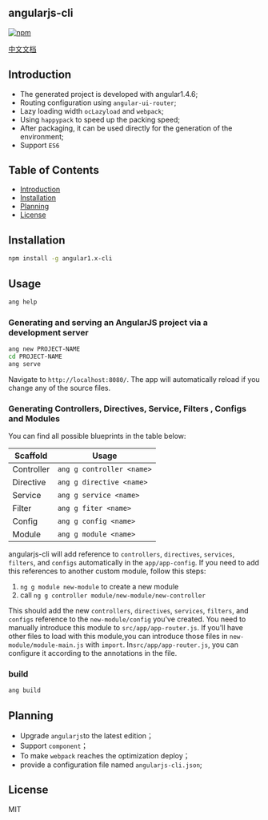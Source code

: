 ## angularjs-cli

[![npm](https://img.shields.io/npm/v/angular1.x-cli.svg?style=flat)](https://www.npmjs.com/package/angular1.x-cli?activeTab=versions)

[中文文档](https://github.com/xuMINGzhi9/angularjs-cli/blob/master/README-zh-cn.md)

## Introduction

* The generated project is developed with angular1.4.6;
* Routing configuration using `angular-ui-router`;
* Lazy loading width `ocLazyload` and `webpack`;
* Using `happypack` to speed up the packing speed;
* After packaging, it can be used directly for the generation of the environment;
* Support `ES6`

## Table of Contents

* [Introduction](#introduction)
* [Installation](#installation)
* [Planning](#planning)
* [License](#license)

## Installation

```bash
npm install -g angular1.x-cli
```
## Usage

```bash
ang help
```

### Generating and serving an AngularJS project via a development server

```bash
ang new PROJECT-NAME
cd PROJECT-NAME
ang serve
```
Navigate to `http://localhost:8080/`. The app will automatically reload if you change any of the source files.

### Generating Controllers, Directives, Service, Filters , Configs and Modules

You can find all possible blueprints in the table below:

Scaffold  | Usage
---       | ---
Controller | `ang g controller <name>`
Directive | `ang g directive <name> `
Service | `ang g service <name>`
Filter | `ang g fiter <name>`
Config | `ang g config <name>`
Module | `ang g module <name>`

angularjs-cli will add reference to `controllers`, `directives`, `services`, `filters`, and `configs` automatically in the `app/app-config`. If you need to add this references to another custom module, follow this steps:

 1. `ng g module new-module` to create a new module
 2.  call `ng g controller module/new-module/new-controller`

This should add the new `controllers`, `directives`, `services`, `filters`, and `configs`  reference to the `new-module/config` you've created.
You need to manually introduce this module to `src/app/app-router.js`.
If you'll have other files to load with this module,you can introduce those files in `new-module/module-main.js` with `import`.
In`src/app/app-router.js`, you can configure it  according to the annotations in the file.

### build

```bash
ang build
```

## Planning
* Upgrade `angularjs`to the latest edition；
* Support `component`；
* To make `webpack` reaches the optimization deploy；
* provide a configuration file named `angularjs-cli.json`;

## License
MIT

